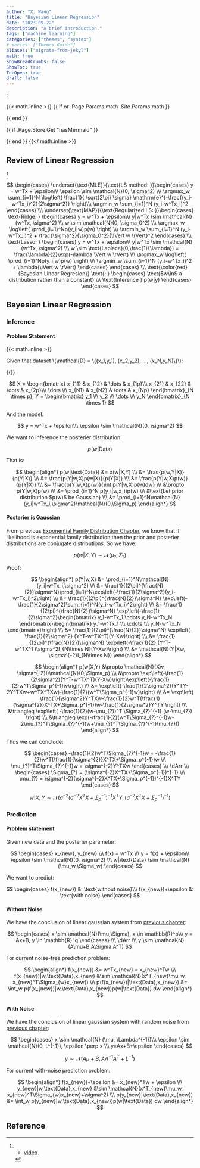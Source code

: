 ```yaml
---
author: "X. Wang"
title: "Bayesian Linear Regression"
date: "2023-09-22"
description: "A brief introduction."
tags: ["machine learning"]
categories: ["themes", "syntax"]
# series: ["Themes Guide"]
aliases: ["migrate-from-jekyl"]
math: true
ShowBreadCrumbs: false
ShowToc: true
TocOpen: true
draft: false
---
```


:                                                         

{{< math.inline >}}
{{ if or .Page.Params.math .Site.Params.math }}

<link rel="stylesheet" href="https://cdn.jsdelivr.net/npm/katex@0.16.8/dist/katex.min.css" integrity="sha384-GvrOXuhMATgEsSwCs4smul74iXGOixntILdUW9XmUC6+HX0sLNAK3q71HotJqlAn" crossorigin="anonymous">

<!-- The loading of KaTeX is deferred to speed up page rendering -->
<script defer src="https://cdn.jsdelivr.net/npm/katex@0.16.8/dist/katex.min.js" integrity="sha384-cpW21h6RZv/phavutF+AuVYrr+dA8xD9zs6FwLpaCct6O9ctzYFfFr4dgmgccOTx" crossorigin="anonymous"></script>

<!-- To automatically render math in text elements, include the auto-render extension: -->
<script defer src="https://cdn.jsdelivr.net/npm/katex@0.16.8/dist/contrib/auto-render.min.js" integrity="sha384-+VBxd3r6XgURycqtZ117nYw44OOcIax56Z4dCRWbxyPt0Koah1uHoK0o4+/RRE05" crossorigin="anonymous"
    onload="renderMathInElement(document.body);"></script>
{{ end }}

{{ if .Page.Store.Get "hasMermaid" }}
  <script type="module">
    import mermaid from 'https://cdn.jsdelivr.net/npm/mermaid/dist/mermaid.esm.min.mjs';
    mermaid.initialize({ startOnLoad: true });
  </script>
{{ end }}
{{</ math.inline >}}

<style>
    /* Set the font size of all math elements to 16px */
    .katex {
        font-size: 16px !important;
    }
</style>

<style>
/* Custom CSS styles */
.graph {
    background-color: white;
  /* padding: 10px; */
  /* border-radius: 5px; */
}
.graph pre {
    background-color: white;
  /* font-family: 'Courier New', monospace;
  font-size: 14px;
  line-height: 1.5; */
}
</style>

## Review of Linear Regression

<cite>[^1]</cite>

$$
\begin{cases}
    \underset{\text{MLE}}{\text{LS method: }}\begin{cases}
            y = w^Tx + \epsilon\\\
            \epsilon \sim \mathcal{N}(0, \sigma^2) \\\ 
             \argmax_w \sum_{i=1}^N \log\left( \frac{1}{ \sqrt{2\pi} \sigma} \mathrm{e}^{-\frac{(y_i-w^Tx_i)^2}{2\sigma^2}} \right)\\\
            \argmin_w \sum_{i=1}^N (y_i-w^Tx_i)^2
    \end{cases} \\\
    \underset{\text{MAP}}{\text{Regularized LS: }}\begin{cases}
        \text{Ridge: }   \begin{cases}
            y = w^Tx + \epsilon\\\
            y|w^Tx \sim \mathcal{N}(w^Tx, \sigma^2) \\\
            w \sim \mathcal{N}(0, \sigma_0^2) \\\ 
            \argmax_w \log\left( \prod_{i=1}^Np(y_i|w)p(w) \right) \\\
            \argmin_w \sum_{i=1}^N (y_i-w^Tx_i)^2 + \frac{\sigma^2}{\sigma_0^2}{\lVert w \rVert}^2
            \end{cases} \\\
        \text{Lasso: }   \begin{cases}
            y = w^Tx + \epsilon\\\
            y|w^Tx \sim \mathcal{N}(w^Tx, \sigma^2) \\\
            w \sim \text{Laplace}(0,\frac{1}{\lambda}) = \frac{\lambda}{2}\exp(-\lambda \Vert w \rVert) \\\ 
            \argmax_w \log\left( \prod_{i=1}^Np(y_i|w)p(w) \right) \\\
            \argmin_w \sum_{i=1}^N (y_i-w^Tx_i)^2 + \lambda{\lVert w \rVert}
            \end{cases} 
    \end{cases} \\\
    \text{\color{red}{Bayesian Linear Regresion}} \text{: } \begin{cases}
        \text{$w\in$ a distribution rather than a constant}  \\\
        \text{Inference } p(w|y)
    \end{cases}
\end{cases}
$$

## Bayesian Linear Regression
### Inference
#### Problem Statement
{{< math.inline >}}
<p>
Given that dataset \(\mathcal{D} = \{(x_1,y_1), (x_2,y_2), ..., (x_N,y_N)\}\):
</p>
{{</ math.inline >}}

$$
X = \begin{bmatrix}
    x_{11} & x_{12} & \dots & x_{1p}\\\
    x_{21} & x_{22} & \dots & x_{2p}\\\
    \dots \\\
    x_{N1} & x_{N2} & \dots & x_{Np}
\end{bmatrix}_{N \times p},
Y = \begin{bmatrix}
    y_1 \\\
    y_2 \\\
    \dots \\\
    y_N
\end{bmatrix}_{N \times 1}
$$

And the model:

$$
y = w^Tx + \epsilon\\\
\epsilon \sim \mathcal{N}(0, \sigma^2)
$$

We want to inference the posterier distribution:

$$
p(w|\text{Data})
$$

That is:

$$
\begin{align*}
    p(w|\text{Data}) &= p(w|X,Y) \\\
    &= \frac{p(w,Y|X)}{p(Y|X)} \\\
    &= \frac{p(Y|w,X)p(w|X)}{p(Y|X)} \\\
    &= \frac{p(Y|w,X)p(w)}{p(Y|X)} \\\
    &= \frac{p(Y|w,X)p(w)}{\int p(Y|w,X)p(w)dw} \\\
    &\propto p(Y|w,X)p(w) \\\
    &= \prod_{i=1}^N p(y_i|w,x_i)p(w) \\\
    &\text{Let prior distribution $p(w)$ be Gaussian} \\\
    &= \prod_{i=1}^N\mathcal{N}(y_i|w^Tx_i,\sigma^2)\mathcal{N}(0,\Sigma_p)
\end{align*}
$$

#### Posterier is Gaussian
From previous [Exponential Family Distribution Chapter](https://tirmisula.github.io/posts/exponential-family-distribution/#conjugate-distribution), we know that if likelihood is exponential family distribution then the prior and posterier distributions are conjugate distributions. So we have:

$$
p(w|X,Y) \sim \mathcal{N}(\mu_{?},\Sigma_{?})
$$

Proof:

$$
\begin{align*}
p(Y|w,X) &= \prod_{i=1}^N\mathcal{N}(y_i|w^Tx_i,\sigma^2) \\\
&= \frac{1}{(2\pi)^{\frac{N}{2}}\sigma^N}\prod_{i=1}^N\exp\left(-\frac{1}{2\sigma^2}(y_i-w^Tx_i)^2\right) \\\
&= \frac{1}{(2\pi)^{\frac{N}{2}}\sigma^N} \exp\left(-\frac{1}{2\sigma^2}\sum_{i=1}^N(y_i-w^Tx_i)^2\right) \\\
&= \frac{1}{(2\pi)^{\frac{N}{2}}\sigma^N} \exp\left(-\frac{1}{2\sigma^2}\begin{bmatrix} y_1-w^Tx_1 \cdots y_N-w^Tx_N \end{bmatrix}\begin{bmatrix} y_1-w^Tx_1 \\\ \cdots \\\ y_N-w^Tx_N \end{bmatrix}\right) \\\
&= \frac{1}{(2\pi)^{\frac{N}{2}}\sigma^N} \exp\left(-\frac{1}{2\sigma^2} (Y^T-w^TX^T)(Y-Xw)\right) \\\
&= \frac{1}{(2\pi)^{\frac{N}{2}}\sigma^N} \exp\left(-\frac{1}{2} (Y^T-w^TX^T)\sigma^2I_{N\times N}(Y-Xw)\right) \\\
&= \mathcal{N}(Y|Xw, \sigma^{-2}I_{N\times N})
\end{align*}
$$

$$
\begin{align*}
p(w|X,Y) &\propto \mathcal{N}(Xw, \sigma^{-2}I)\mathcal{N}(0,\Sigma_p) \\\
&\propto \exp\left(-\frac{1}{2\sigma^2}(Y^T-w^TX^T)(Y-Xw)\right)\exp\left(-\frac{1}{2}w^T\Sigma_p^{-1}w\right) \\\
&= \exp\left(-\frac{1}{2\sigma^2}(Y^TY-2Y^TXw+w^TX^TXw)-\frac{1}{2}(w^T\Sigma_p^{-1}w)\right) \\\
&= \exp\left( \frac{1}{\sigma^2}Y^TXw-\frac{1}{2}w^T(\frac{1}{\sigma^{2}}X^TX+\Sigma_p^{-1})w-\frac{1}{2\sigma^2}Y^TY \right) \\\
&\triangleq \exp\left( -\frac{1}{2}(w-\mu_{?})^T \Sigma_{?}^{-1} (w-\mu_{?}) \right) \\\
&\triangleq \exp(-\frac{1}{2}(w^T\Sigma_{?}^{-1}w-2\mu_{?}^T\Sigma_{?}^{-1}w+\mu_{?}^T\Sigma_{?}^{-1}\mu_{?}))
\end{align*}
$$

Thus we can conclude:

$$
\begin{cases}
-\frac{1}{2}w^T\Sigma_{?}^{-1}w = -\frac{1}{2}w^T(\frac{1}{\sigma^{2}}X^TX+\Sigma_p^{-1})w \\\
\mu_{?}^T\Sigma_{?}^{-1}w = \sigma^{-2}Y^TXw
\end{cases} \\\
\dArr \\\
\begin{cases}
\Sigma_{?} = (\sigma^{-2}X^TX+\Sigma_p^{-1})^{-1} \\\
\mu_{?} = \sigma^{-2}(\sigma^{-2}X^TX+\Sigma_p^{-1})^{-1}X^TY
\end{cases}
$$

$$
w|X,Y \sim \mathcal{N}(\sigma^{-2}(\sigma^{-2}X^TX+\Sigma_p^{-1})^{-1}X^TY, (\sigma^{-2}X^TX+\Sigma_p^{-1})^{-1})
$$

### Prediction
#### Problem statement
Given new data and the posterier parameter:

$$
\begin{cases}
x_{new}, y_{new} \\\
f(x) = w^Tx \\\
y = f(x) + \epsilon\\\
\epsilon \sim \mathcal{N}(0, \sigma^2) \\\
w|\text{Data} \sim \mathcal{N}(\mu_w,\Sigma_w)
\end{cases}
$$

We want to predict:

$$
\begin{cases}
f(x_{new}) &: \text{without noise}\\\
f(x_{new})+\epsilon &: \text{with noise}
\end{cases}
$$

#### Without Noise
We have the conclusion of linear gaussian system from [previous chapter](https://tirmisula.github.io/posts/marginal-and-joint-gaussian-probability/#prerequisite):

$$
\begin{cases}
x \sim \mathcal{N}(\mu,\Sigma),
x \in \mathbb{R}^p\\\
y = Ax+B,
y \in \mathbb{R}^q
\end{cases}
\\\
\dArr \\\
y \sim \mathcal{N}(A\mu+B,A\Sigma A^T)
$$

For current noise-free prediction problem:

$$
\begin{align*}
f(x_{new}) &= w^Tx_{new} = x_{new}^Tw \\\
f(x_{new})|w,\text{Data},x_{new} &\sim \mathcal{N}(x^T_{new}\mu_w, x_{new}^T\Sigma_{w}x_{new}) \\\
p(f(x_{new})|\text{Data},x_{new}) &= \int_w p(f(x_{new})|w,\text{Data},x_{new})p(w|\text{Data}) dw
\end{align*}
$$

#### With Noise
We have the conclusion of linear gaussian system with random noise from [previous chapter](https://tirmisula.github.io/posts/marginal-and-joint-gaussian-probability/#joint-pdf-problem-clarification-cite2cite):

$$
\begin{cases}
x \sim \mathcal{N} (\mu, \Lambda^{-1})\\\
\epsilon \sim \mathcal{N}(0, L^{-1}), \epsilon \perp x \\\
y=Ax+B+\epsilon
\end{cases}
$$



$$
y \sim \mathcal{N}(A\mu+B, A \Lambda^{-1} A^T + L^{-1})
$$

For current with-noise prediction problem:

$$
\begin{align*}
f(x_{new})+\epsilon &= x_{new}^Tw + \epsilon \\\
y_{new}|w,\text{Data},x_{new} &\sim \mathcal{N}(x^T_{new}\mu_w, x_{new}^T\Sigma_{w}x_{new}+\sigma^2) \\\
p(y_{new}|\text{Data},x_{new}) &= \int_w p(y_{new}|w,\text{Data},x_{new})p(w|\text{Data}) dw
\end{align*}
$$

<!-- If you found any mistakes, please contact me via email. -->

## Reference

[^1]: - [video](https://www.bilibili.com/video/BV1aE411o7qd?p=108).
[^4]: From [Higham, Nicholas (2002). Accuracy and Stability of Numerical Algorithms](https://archive.org/details/accuracystabilit00high_878).
[^5]: From [The Multivariate Gaussian. Michael I. Jordan](https://people.eecs.berkeley.edu/~jordan/courses/260-spring10/other-readings/chapter13.pdf).
[^3]: From [Tzon-Tzer, Lu; Sheng-Hua, Shiou (2002). "Inverses of 2 × 2 block matrices"](https://doi.org/10.1016%2FS0898-1221%2801%2900278-4).
[^2]: - [GAUSS-MARKOV MODELS, JONATHAN HUANG AND J. ANDREW BAGNELL](https://www.cs.cmu.edu/~16831-f14/notes/F14/gaussmarkov.pdf).
[^6]: - [Gaussian Processes and Gaussian Markov Random Fields](https://folk.ntnu.no/joeid/MA8702/jan16.pdf)
